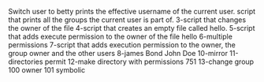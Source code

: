 Switch user to betty
prints the effective username of the current user.
script that prints all the groups the current user is part of.
3-script that changes the owner of the file
4-script that creates an empty file called hello.
5-script that adds execute permission to the owner of the file hello
6-multiple permissions
7-script that adds execution permission to the owner, the group owner and the other users
8-james Bond
John Doe
10-mirror
11-directories permit
12-make directory with permissions 751
13-change group
100 owner
101 symbolic
